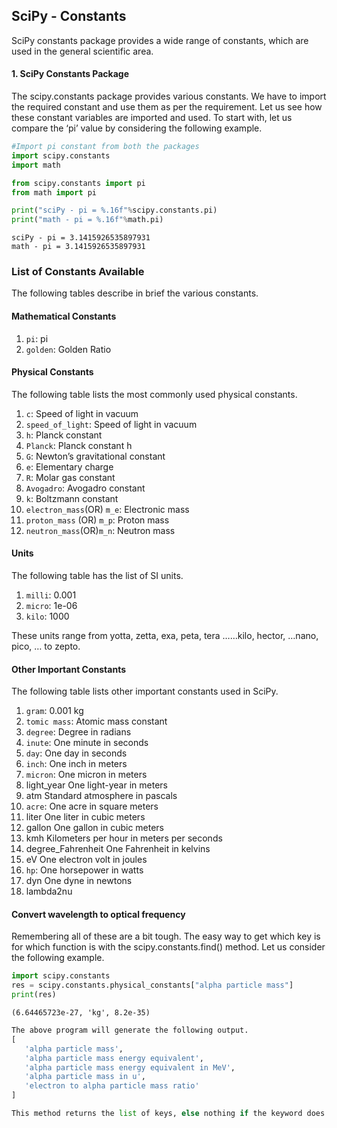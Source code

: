
## SciPy - Constants



SciPy constants package provides a wide range of constants, which are used in the general scientific area.

#### 1. SciPy Constants Package
The scipy.constants package provides various constants. We have to import the required constant and use them as per the requirement. Let us see how these constant variables are imported and used.
To start with, let us compare the ‘pi’ value by considering the following example.


```python
#Import pi constant from both the packages
import scipy.constants
import math

from scipy.constants import pi
from math import pi
```


```python
print("sciPy - pi = %.16f"%scipy.constants.pi)
print("math - pi = %.16f"%math.pi)
```

    sciPy - pi = 3.1415926535897931
    math - pi = 3.1415926535897931


### List of Constants Available
The following tables describe in brief the various constants.

#### Mathematical Constants

1. ``pi``: pi
2. ``golden``: Golden Ratio

#### Physical Constants
The following table lists the most commonly used physical constants.

1. ``c``: Speed of light in vacuum
2. ``speed_of_light``: Speed of light in vacuum
3. ``h``: Planck constant
4. ``Planck``: Planck constant h
5. ``G``: Newton’s gravitational constant
6. ``e``: Elementary charge
7. ``R``: Molar gas constant
8. ``Avogadro``: Avogadro constant
9. ``k``: Boltzmann constant
10. ``electron_mass``(OR) ``m_e``: Electronic mass
11. ``proton_mass`` (OR) ``m_p``: Proton mass
12. ``neutron_mass``(OR)``m_n``: Neutron mass

#### Units

The following table has the list of SI units.

1. ``milli``: 0.001
2. ``micro``: 1e-06
3. ``kilo``: 1000
    
These units range from yotta, zetta, exa, peta, tera ……kilo, hector, …nano, pico, … to zepto.

#### Other Important Constants
The following table lists other important constants used in SciPy.

1. ``gram``: 0.001 kg
2. ``tomic mass``: Atomic mass constant
3. ``degree``: Degree in radians
4. ``inute``: One minute in seconds
5. ``day``: One day in seconds
6. ``inch``: One inch in meters
7. ``micron``: One micron in meters
8. light_year One light-year in meters
9. atm Standard atmosphere in pascals
10. ``acre``: One acre in square meters
11. liter One liter in cubic meters
12. gallon One gallon in cubic meters
13. kmh Kilometers per hour in meters per seconds
14. degree_Fahrenheit One Fahrenheit in kelvins
15. eV One electron volt in joules
16. ``hp``: One horsepower in watts
17. dyn One dyne in newtons
18. lambda2nu



#### Convert wavelength to optical frequency
Remembering all of these are a bit tough. The easy way to get which key is for which function is with the scipy.constants.find() method. Let us consider the following example.



```python
import scipy.constants
res = scipy.constants.physical_constants["alpha particle mass"]
print(res)


```

    (6.64465723e-27, 'kg', 8.2e-35)



```python
The above program will generate the following output.
[
   'alpha particle mass',
   'alpha particle mass energy equivalent',
   'alpha particle mass energy equivalent in MeV',
   'alpha particle mass in u',
   'electron to alpha particle mass ratio'
]

```


```python
This method returns the list of keys, else nothing if the keyword does not match.

```
